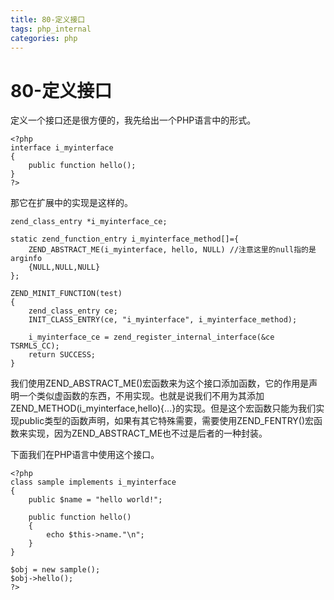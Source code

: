 ```yaml
---
title: 80-定义接口
tags: php_internal
categories: php
---
```


# 80-定义接口
定义一个接口还是很方便的，我先给出一个PHP语言中的形式。

    <?php
    interface i_myinterface
    {
    	public function hello();
    }
    ?>

那它在扩展中的实现是这样的。

    zend_class_entry *i_myinterface_ce;

    static zend_function_entry i_myinterface_method[]={
    	ZEND_ABSTRACT_ME(i_myinterface, hello, NULL) //注意这里的null指的是arginfo
    	{NULL,NULL,NULL}
    };

    ZEND_MINIT_FUNCTION(test)
    {
    	zend_class_entry ce;
    	INIT_CLASS_ENTRY(ce, "i_myinterface", i_myinterface_method);

    	i_myinterface_ce = zend_register_internal_interface(&ce TSRMLS_CC);
    	return SUCCESS;
    }

我们使用ZEND_ABSTRACT_ME()宏函数来为这个接口添加函数，它的作用是声明一个类似虚函数的东西，不用实现。也就是说我们不用为其添加ZEND_METHOD(i_myinterface,hello){...}的实现。但是这个宏函数只能为我们实现public类型的函数声明，如果有其它特殊需要，需要使用ZEND_FENTRY()宏函数来实现，因为ZEND_ABSTRACT_ME也不过是后者的一种封装。

下面我们在PHP语言中使用这个接口。

    <?php
    class sample implements i_myinterface
    {
    	public $name = "hello world!";

    	public function hello()
    	{
    		echo $this->name."\n";
    	}
    }

    $obj = new sample();
    $obj->hello();
    ?>
